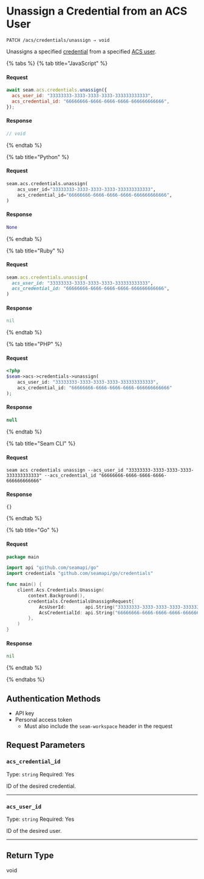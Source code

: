 # Unassign a Credential from an ACS User

```
PATCH /acs/credentials/unassign ⇒ void
```

Unassigns a specified [credential](../../../capability-guides/access-systems/managing-credentials.md) from a specified [ACS user](https://docs.seam.co/latest/capability-guides/access-systems/user-management).

{% tabs %}
{% tab title="JavaScript" %}
#### Request

```javascript
await seam.acs.credentials.unassign({
  acs_user_id: "33333333-3333-3333-3333-333333333333",
  acs_credential_id: "66666666-6666-6666-6666-666666666666",
});
```

#### Response

```javascript
// void
```
{% endtab %}

{% tab title="Python" %}
#### Request

```python
seam.acs.credentials.unassign(
    acs_user_id="33333333-3333-3333-3333-333333333333",
    acs_credential_id="66666666-6666-6666-6666-666666666666",
)
```

#### Response

```python
None
```
{% endtab %}

{% tab title="Ruby" %}
#### Request

```ruby
seam.acs.credentials.unassign(
  acs_user_id: "33333333-3333-3333-3333-333333333333",
  acs_credential_id: "66666666-6666-6666-6666-666666666666",
)
```

#### Response

```ruby
nil
```
{% endtab %}

{% tab title="PHP" %}
#### Request

```php
<?php
$seam->acs->credentials->unassign(
    acs_user_id: "33333333-3333-3333-3333-333333333333",
    acs_credential_id: "66666666-6666-6666-6666-666666666666"
);
```

#### Response

```php
null
```
{% endtab %}

{% tab title="Seam CLI" %}
#### Request

```seam_cli
seam acs credentials unassign --acs_user_id "33333333-3333-3333-3333-333333333333" --acs_credential_id "66666666-6666-6666-6666-666666666666"
```

#### Response

```seam_cli
{}
```
{% endtab %}

{% tab title="Go" %}
#### Request

```go
package main

import api "github.com/seamapi/go"
import credentials "github.com/seamapi/go/credentials"

func main() {
	client.Acs.Credentials.Unassign(
		context.Background(),
		credentials.CredentialsUnassignRequest{
			AcsUserId:       api.String("33333333-3333-3333-3333-333333333333"),
			AcsCredentialId: api.String("66666666-6666-6666-6666-666666666666"),
		},
	)
}
```

#### Response

```go
nil
```
{% endtab %}

{% endtabs %}

## Authentication Methods

- API key
- Personal access token
  - Must also include the `seam-workspace` header in the request

## Request Parameters

### `acs_credential_id`

Type: `string`
Required: Yes

ID of the desired credential.

***

### `acs_user_id`

Type: `string`
Required: Yes

ID of the desired user.

***

## Return Type

void
